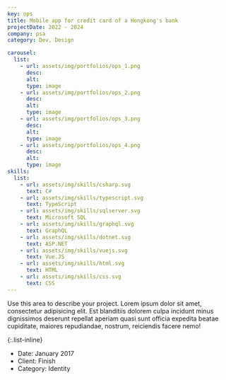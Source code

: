 ```yaml
---
key: ops
title: Mobile app for credit card of a Hongkong's bank
projectDate: 2022 - 2024
company: psa
category: Dev, Design

carousel:
  list:
    - url: assets/img/portfolios/ops_1.png
      desc:
      alt:
      type: image
    - url: assets/img/portfolios/ops_2.png
      desc:
      alt:
      type: image
    - url: assets/img/portfolios/ops_3.png
      desc:
      alt:
      type: image
    - url: assets/img/portfolios/ops_4.png
      desc:
      alt:
      type: image
skills:
  list:
    - url: assets/img/skills/csharp.svg
      text: C#
    - url: assets/img/skills/typescript.svg
      text: TypeScript
    - url: assets/img/skills/sqlserver.svg
      text: Microsoft SQL
    - url: assets/img/skills/graphql.svg
      text: GraphQL
    - url: assets/img/skills/dotnet.svg
      text: ASP.NET
    - url: assets/img/skills/vuejs.svg
      text: Vue.JS
    - url: assets/img/skills/html.svg
      text: HTML
    - url: assets/img/skills/css.svg
      text: CSS
---
```

Use this area to describe your project. Lorem ipsum dolor sit amet, consectetur adipisicing elit. Est blanditiis dolorem culpa incidunt minus dignissimos deserunt repellat aperiam quasi sunt officia expedita beatae cupiditate, maiores repudiandae, nostrum, reiciendis facere nemo!

{:.list-inline}
- Date: January 2017
- Client: Finish
- Category: Identity

